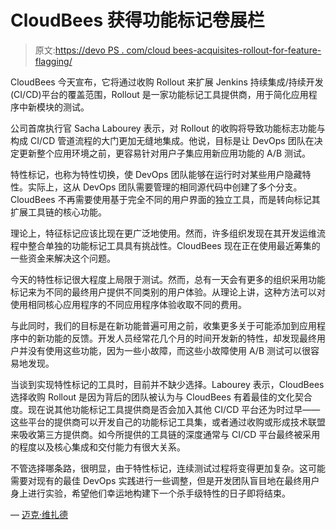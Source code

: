 # CloudBees 获得功能标记卷展栏

> 原文:[https://devo PS . com/cloud bees-acquisites-rollout-for-feature-flagging/](https://devops.com/cloudbees-acquires-rollout-for-feature-flagging/)

CloudBees 今天宣布，它将通过收购 Rollout 来扩展 Jenkins 持续集成/持续开发(CI/CD)平台的覆盖范围，Rollout 是一家功能标记工具提供商，用于简化应用程序中新模块的测试。

公司首席执行官 Sacha Labourey 表示，对 Rollout 的收购将导致功能标志功能与构成 CI/CD 管道流程的大门更加无缝地集成。他说，目标是让 DevOps 团队在决定更新整个应用环境之前，更容易针对用户子集应用新应用功能的 A/B 测试。

特性标记，也称为特性切换，使 DevOps 团队能够在运行时对某些用户隐藏特性。实际上，这从 DevOps 团队需要管理的相同源代码中创建了多个分支。CloudBees 不再需要使用基于完全不同的用户界面的独立工具，而是转向标记其扩展工具链的核心功能。

理论上，特征标记应该比现在更广泛地使用。然而，许多组织发现在其开发运维流程中整合单独的功能标记工具具有挑战性。CloudBees 现在正在使用最近筹集的一些资金来解决这个问题。

今天的特性标记很大程度上局限于测试。然而，总有一天会有更多的组织采用功能标记来为不同的最终用户提供不同类别的用户体验。从理论上讲，这种方法可以对使用相同核心应用程序的不同应用程序体验收取不同的费用。

与此同时，我们的目标是在新功能普遍可用之前，收集更多关于可能添加到应用程序中的新功能的反馈。开发人员经常花几个月的时间开发新的特性，却发现最终用户并没有使用这些功能，因为一些小故障，而这些小故障使用 A/B 测试可以很容易地发现。

当谈到实现特性标记的工具时，目前并不缺少选择。Labourey 表示，CloudBees 选择收购 Rollout 是因为背后的团队被认为与 CloudBees 有着最佳的文化契合度。现在说其他功能标记工具提供商是否会加入其他 CI/CD 平台还为时过早——这些平台的提供商可以开发自己的功能标记工具集，或者通过收购或形成技术联盟来吸收第三方提供商。如今所提供的工具链的深度通常与 CI/CD 平台最终被采用的程度以及核心集成和交付能力有很大关系。

不管选择哪条路，很明显，由于特性标记，连续测试过程将变得更加复杂。这可能需要对现有的最佳 DevOps 实践进行一些调整，但是开发团队盲目地在最终用户身上进行实验，希望他们幸运地构建下一个杀手级特性的日子即将结束。

— [迈克·维扎德](https://devops.com/author/mike-vizard/)